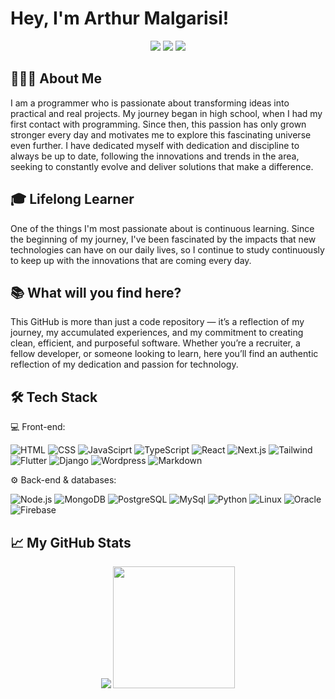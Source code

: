 <h1 align="left">Hey, I'm Arthur Malgarisi!</h1>
<p align="center">
<a style="border-radius href="https://www.instagram.com/arthurmalgarisi/" target="_blank"><img src="https://img.shields.io/badge/-Instagram-%23E4405F?style=for-the-badge&logo=instagram&logoColor=white" target="_blank"></a>
  <a  href = "https://mail.google.com/mail/u/0/?pli=1#inbox?compose=GTvVlcSDZqtfnTQGSgHPTffkFHpSxThHwdzcJGMRFLnCpzCvvktJXNbNnRrKRwNMKvtpHTjLtDFTj"><img src="https://img.shields.io/badge/-Gmail-%23333?style=for-the-badge&logo=gmail&logoColor=white" target="_blank"></a>
  <a href="https://www.linkedin.com/in/arthur-malgarisi-aguiar/" target="_blank"><img src="https://img.shields.io/badge/-LinkedIn-%230077B5?style=for-the-badge&logo=linkedin&logoColor=white" target="_blank"></a> 
</p>



## 👨🏻‍💻  About Me

I am a programmer who is passionate about transforming ideas into practical and real projects. My journey began in high school, when I had my first contact with programming. Since then, this passion has only grown stronger every day and motivates me to explore this fascinating universe even further. I have dedicated myself with dedication and discipline to always be up to date, following the innovations and trends in the area, seeking to constantly evolve and deliver solutions that make a difference.

## 🎓  Lifelong Learner

One of the things I'm most passionate about is continuous learning. Since the beginning of my journey, I've been fascinated by the impacts that new technologies can have on our daily lives, so I continue to study continuously to keep up with the innovations that are coming every day.

## 📚  What will you find here?

This GitHub is more than just a code repository — it’s a reflection of my journey, my accumulated experiences, and my commitment to creating clean, efficient, and purposeful software. Whether you’re a recruiter, a fellow developer, or someone looking to learn, here you’ll find an authentic reflection of my dedication and passion for technology.

## 🛠️ Tech Stack

💻  Front-end:

![HTML](https://camo.githubusercontent.com/5a19b951608eb657171b0a2214d0ecac68dd93630d04a1672cc146912c0cf005/68747470733a2f2f696d672e736869656c64732e696f2f62616467652f2d48544d4c2d3333333333333f7374796c653d666c6174266c6f676f3d48544d4c35)
![CSS](https://camo.githubusercontent.com/7d87678018743408af4b8d38ace19b8006c324e67fd2d4800f2baec7ada3c418/68747470733a2f2f696d672e736869656c64732e696f2f62616467652f2d4353532d3333333333333f7374796c653d666c6174266c6f676f3d43535333266c6f676f436f6c6f723d313537324236)
![JavaSciprt](https://camo.githubusercontent.com/849a6060207020da1289e5e796ab5313646ae5cac8a6bee756d8d55f59efa19f/68747470733a2f2f696d672e736869656c64732e696f2f62616467652f2d4a6176615363726970742d3333333333333f7374796c653d666c6174266c6f676f3d6a617661736372697074)
![TypeScript](https://camo.githubusercontent.com/578c92902e9868515a7b2716611a0f6a3ae8421e0b19e4b9458c8f007198aa64/68747470733a2f2f696d672e736869656c64732e696f2f62616467652f2d547970655363726970742d3333333333333f7374796c653d666c6174266c6f676f3d74797065736372697074266c6f676f436f6c6f723d324437394337)
![React](https://camo.githubusercontent.com/7c93bbc57eb6905b1ed71e40e206bfd9c36cbdcb400d2f9c5c4a3dbf9a188b42/68747470733a2f2f696d672e736869656c64732e696f2f62616467652f2d52656163742d3333333333333f7374796c653d666c6174266c6f676f3d7265616374)
![Next.js](https://camo.githubusercontent.com/4a0c160ac8c31d10b29b80ebb9a926db0918f346cb84da6ef7789a43ae3b7524/68747470733a2f2f696d672e736869656c64732e696f2f62616467652f2d4e6578742e6a732d3333333333333f7374796c653d666c6174266c6f676f3d6e6578742e6a73)
![Tailwind](https://camo.githubusercontent.com/478ca9225efb3770de84bdd732f15acf45297cbd5da05bc3e7e109de5e01ad42/68747470733a2f2f696d672e736869656c64732e696f2f62616467652f2d5461696c77696e642d3333333333333f7374796c653d666c6174266c6f676f3d7461696c77696e642d637373)
![Flutter](https://img.shields.io/badge/Flutter-323330?style=flat&logo=flutter)
![Django](https://img.shields.io/badge/Django-323330?style=flat&logo=django)
![Wordpress](https://img.shields.io/badge/Wordpress-323330?style=flat&logo=wordpress&logoColor=white)
![Markdown](https://camo.githubusercontent.com/36c7f66ddb89a47365bf4a7f2796222d41cb1ffea343f3b6c858712a0403642a/68747470733a2f2f696d672e736869656c64732e696f2f62616467652f4d61726b646f776e2d3332333333303f7374796c653d666c6174266c6f676f3d6d61726b646f776e266c6f676f436f6c6f723d7768697465)

⚙️  Back-end & databases:

![Node.js](https://camo.githubusercontent.com/62a847db75120ad782ac4c0d5d2c86476586fe127e3b9a355c38e5aa85623ae1/68747470733a2f2f696d672e736869656c64732e696f2f62616467652f2d4e6f64652e6a732d3333333333333f7374796c653d666c6174266c6f676f3d6e6f64652e6a73)
![MongoDB](https://camo.githubusercontent.com/4368afa077506070b51e1cde7479b2de4b8efb7ec45433f878c3ed564612d056/68747470733a2f2f696d672e736869656c64732e696f2f62616467652f2d4d6f6e676f44422d3333333333333f7374796c653d666c6174266c6f676f3d6d6f6e676f6462)
![PostgreSQL](https://camo.githubusercontent.com/ab1bc181e003a1bd21b603af4931dbd22096ae6022a11541ffbdeac77894aaf0/68747470733a2f2f696d672e736869656c64732e696f2f62616467652f2d506f737467726553514c2d3333333333333f7374796c653d666c6174266c6f676f3d706f737467726573716c)
![MySql](https://img.shields.io/badge/MySQL-323330?style=flat&logo=mysql)
![Python](https://img.shields.io/badge/Python-323330?style=flat&logo=python)
![Linux](https://img.shields.io/badge/Linux-323330?style=flat&logo=linux&logoColor=white)
![Oracle](https://img.shields.io/badge/Oracle-323330?style=flat&logo=oracle&logoColor=white)
![Firebase](https://img.shields.io/badge/firebase-323330?style=flat&logo=firebase)


## 📈 My GitHub Stats

<p align="center">
  <img  src="https://github-readme-stats.vercel.app/api?username=ArthurMalgarisi&show_icons=true&ayout=compact&langs_count=6&theme=tokyonight"/>
  <img height="195em" src="https://github-readme-stats.vercel.app/api/top-langs/?username=ArthurMalgarisi&layout=compact&langs_count=6&theme=tokyonight"/>
</p>
